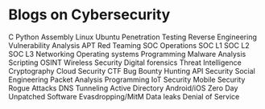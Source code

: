 # Blogs on Cybersecurity

C
Python
Assembly
Linux
Ubuntu
Penetration Testing
Reverse Engineering
Vulnerability Analysis
APT
Red Teaming
SOC Operations
SOC L1
SOC L2
SOC L3
Networking
Operating systems
Programming
Malware Analysis
Scripting
OSINT
Wireless Security
Digital forensics
Threat Intelligence
Cryptography
Cloud Security
CTF
Bug Bounty Hunting
API Security
Social Engineering
Packet Analysis
Programming
IoT Security
Mobile Security
Rogue Attacks
DNS Tunneling
Active Directory
Android/iOS
Zero Day
Unpatched Software
Evasdropping/MitM
Data leaks
Denial of Service